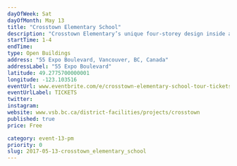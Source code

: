 ```yaml
---
dayOfWeek: Sat
dayOfMonth: May 13
title: "Crosstown Elementary School"
description: "Crosstown Elementary’s unique four-storey design inside a condo building makes it the first of its kind in B.C.<br> <br> The school has two decks for outdoor learning but students will use an existing public playground and field nearby."
startTime: 1-4
endTime: 
type: Open Buildings
address: "55 Expo Boulevard, Vancouver, BC, Canada"
addressLabel: "55 Expo Boulevard"
latitude: 49.2775700000001
longitude: -123.103516
eventUrl: www.eventbrite.com/e/crosstown-elementary-school-tour-tickets-34335466304?utm_source=eb_email&utm_medium=email&utm_campaign=new_event_email&utm_term=viewmyevent_button
eventUrlLabel: TICKETS
twitter: 
instagram: 
website: www.vsb.bc.ca/district-facilities/projects/crosstown
published: true
price: Free

category: event-13-pm
priority: 0
slug: 2017-05-13-crosstown_elementary_school
---
```

